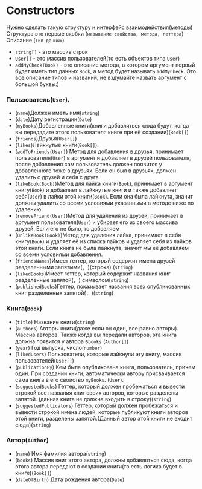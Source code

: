 # Constructors

Нужно сделать такую структуру и интерфейс взаимодействия(методы)
Структура это первые скобки (```называние свойства, метода, геттера```) Описание (```Тип данных```)
- ```string[]``` - это массив строк
- ```User[]``` - это массив пользователей(то есть объектов типа ```User```)
- ```addMyCheck(Book)``` - это описание метода, в котором аргумент первый будет иметь тип данных ```Book```, а метод будет называть ```addMyCheck```. Это все описание типов и названий, не вздумайте назвать аргумент с большой буквы:)
### Пользователь(```User```).
- (```name```)Должен иметь имя(```string```)
- (```date```)Дату регистрации(```Date```)
- (```myBooks```)Добавленные книги(книги добавляться сюда будут, когда вы передадите этого пользователя книге при её создании)(```Book[]```)
- (```friends```)Друзья(```User[]```)
- (```likes```)Лайкнутые книги(```Book[]```). 
- (```addToFriends(User)```) Метод для добавления в друзья, принимает пользователя(```User```) в аргумент и добавляет в друзей пользователя, после добавления сам пользователь должен появится у добавленного тоже в друзьях. Если он был в друзьях, должен удалить с друзей и себя с друга
- (```likeBook(Book)```)Метод для лайка книги(```Book```), принимает в аргумент книгу(```Book```) и добавляет в лайкнутые книги и также добавляет себя(```User```) в лайки этой книги(```Book```). Если она была лайкнута, значит должны удалить со всеми условиями указанными в методе ниже по удалению
- (```removeFriend(User)```)Метод для удаления из друзей, принимает в аргумент пользователя(```User```) и убирает его из своего массива друзей. Если его не было, то добавляем 
- (```unlikeBook(Book)```)Метод для удаления лайка, принимает в себя книгу(```Book```) и удаляет её из списка лайков и удаляет себя из лайков этой книги. Если книга не была лайкнута, значит мы её добавляем со всеми условиями добавления.
- (```friendsNames```)Имеет геттер, который содержит имена друзей разделенными запятыми(```, ```)(строка).(```string```)
- (```likedBooks```)Имеет геттер, который содержит названия книг разделенные запятой(```, ```) символом(```string```)
- (```publishedBooks```)Геттер, показывает названия всех опубликованных книг разделенных запятой(```, ```)(```string```)

### Книга(```Book```)
- (```title```) Название книги(```string```)
- (```authors```) Авторы книги(даже если он один, все равно авторы). Массив авторов. Также когда вы передали авторов, эта книга должна появится у автора в```books``` (```Author[]```)
- (```year```) Год выпуска, число(```number```)
- (```likedUsers```) Пользователи, которые лайкнули эту книгу, массив пользователей(```User[]```)
- (```publicationBy```) Кем была опубликована книга, пользователь, причем один. При создании книги, автоматически автору присваивается сама книга в его свойство ```myBooks```. (```User```).
- (```suggestedBooks```) Геттер, который должен пробежаться и вывести строкой все названия книг своих авторов, которые разделены запятой. (данная книга не должна входить в строку)(```string```)
- (```suggestedPublicators```) Геттер, который должен пробежаться и вывести строкой имена людей, которые публикуют книги авторов этой книги, разделены запятой.(Данный автор этой книги не входит сюда)(```string```)

### Автор(```Author```)
- (```name```) Имя фамилия автора(```string```)
- (```books```) Массив книг этого автора, должны добавляться сюда, когда этого автора передают в создании книги(то есть логика будет в книге)(```Book[]```)
- (```dateOfBirth```) Дата рождения автора(```Date```)
